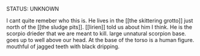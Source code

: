 STATUS: UNKNOWN

I cant quite remeber who this is. He lives in the [[the skittering grotto]] just north of the [[the sludge pits]].  [[lirien]] told us about him I think. He is the scorpio drieder that we are meant to kill.
large unnatural scorpion base. goes up to well above our head. At the base of the torso is a human figure. mouthful of jagged teeth with black dripping. 